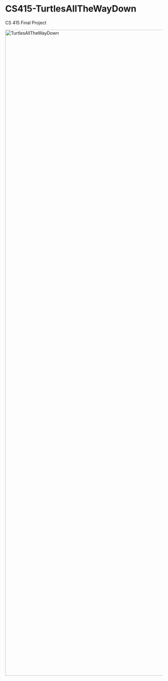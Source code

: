 # CS415-TurtlesAllTheWayDown
CS 415 Final Project

<img width="3836" height="2058" alt="TurtlesAllTheWayDown" src="https://github.com/user-attachments/assets/9e6662e1-1736-4b12-ba11-73f4d121b4af" />
